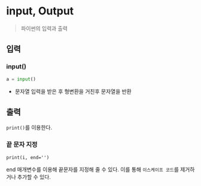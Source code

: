 # input, Output
> 파이썬의 입력과 출력

## 입력

### input()
```python
a = input()
```
- 문자열 입력을 받은 후 형변환을 거친후 문자열을 반환


## 출력

`print()`를 이용한다.


### 끝 문자 지정
```pytohn
print(i, end='')
```

end 매개변수를 이용해 끝문자를 지정해 줄 수 있다. 이를 통해 `이스케이프 코드`를 제거하거나 추가할 수 있다.
